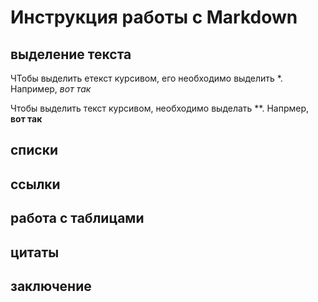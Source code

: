 # Инструкция работы с Markdown 

## выделение текста

ЧТобы выделить етекст курсивом, его необходимо выделить *. Например, *вот так*


Чтобы выделить текст курсивом, необходимо выделать **. Напрмер, **вот так**

## списки

## ссылки

## работа с таблицами

## цитаты

## заключение